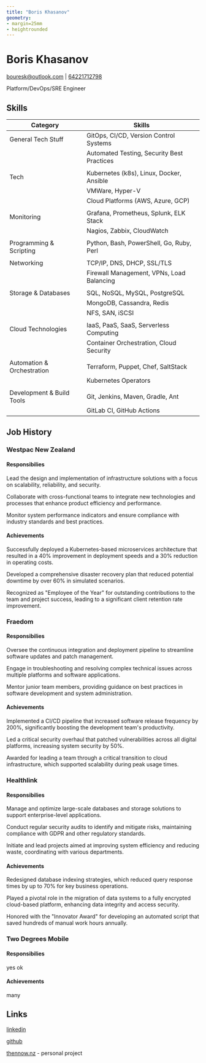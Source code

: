 ```yaml
---
title: "Boris Khasanov"
geometry:
- margin=25mm
- heightrounded
---
```


# Boris Khasanov

[bouresk@outlook.com](mailto:bouresk@outlook.com) | [64221712798](tel:64221712798)

Platform/DevOps/SRE Engineer

## Skills

| Category                   | Skills                                           |
|----------------------------|--------------------------------------------------|
| General Tech Stuff         | GitOps, CI/CD, Version Control Systems           |
|                            | Automated Testing, Security Best Practices       |
|                            |                                                  |
| Tech                       | Kubernetes (k8s), Linux, Docker, Ansible         |
|                            | VMWare, Hyper-V                                  |
|                            | Cloud Platforms (AWS, Azure, GCP)                |
|                            |                                                  |
| Monitoring                 | Grafana, Prometheus, Splunk, ELK Stack           |
|                            | Nagios, Zabbix, CloudWatch                       |
|                            |                                                  |
| Programming & Scripting    | Python, Bash, PowerShell, Go, Ruby, Perl         |
|                            |                                                  |
| Networking                 | TCP/IP, DNS, DHCP, SSL/TLS                       |
|                            | Firewall Management, VPNs, Load Balancing        |
|                            |                                                  |
| Storage & Databases        | SQL, NoSQL, MySQL, PostgreSQL                    |
|                            | MongoDB, Cassandra, Redis                        |
|                            | NFS, SAN, iSCSI                                  |
|                            |                                                  |
| Cloud Technologies         | IaaS, PaaS, SaaS, Serverless Computing           |
|                            | Container Orchestration, Cloud Security          |
|                            |                                                  |
| Automation & Orchestration | Terraform, Puppet, Chef, SaltStack               |
|                            | Kubernetes Operators                             |
|                            |                                                  |
| Development & Build Tools  | Git, Jenkins, Maven, Gradle, Ant                 |
|                            | GitLab CI, GitHub Actions                        |

## Job History

### Westpac New Zealand

#### Responsibilies

Lead the design and implementation of infrastructure solutions with a focus on
scalability, reliability, and security.

Collaborate with cross-functional teams to integrate new technologies and
processes that enhance product efficiency and performance.

Monitor system performance indicators and ensure compliance with industry
standards and best practices.

#### Achievements

Successfully deployed a Kubernetes-based microservices architecture that
resulted in a 40% improvement in deployment speeds and a 30% reduction in
operating costs.

Developed a comprehensive disaster recovery plan that reduced potential downtime
by over 60% in simulated scenarios.

Recognized as "Employee of the Year" for outstanding contributions to the team
and project success, leading to a significant client retention rate improvement.

### Fraedom

#### Responsibilies

Oversee the continuous integration and deployment pipeline to streamline
software updates and patch management.

Engage in troubleshooting and resolving complex technical issues across multiple
platforms and software applications.

Mentor junior team members, providing guidance on best practices in software
development and system administration.

#### Achievements

Implemented a CI/CD pipeline that increased software release frequency by 200%,
significantly boosting the development team's productivity.

Led a critical security overhaul that patched vulnerabilities across all digital
platforms, increasing system security by 50%.

Awarded for leading a team through a critical transition to cloud
infrastructure, which supported scalability during peak usage times.

### Healthlink

#### Responsibilies

Manage and optimize large-scale databases and storage solutions to support
enterprise-level applications.

Conduct regular security audits to identify and mitigate risks, maintaining
compliance with GDPR and other regulatory standards.

Initiate and lead projects aimed at improving system efficiency and reducing
waste, coordinating with various departments.

#### Achievements

Redesigned database indexing strategies, which reduced query response times by
up to 70% for key business operations.

Played a pivotal role in the migration of data systems to a fully encrypted
cloud-based platform, enhancing data integrity and access security.

Honored with the "Innovator Award" for developing an automated script that saved
hundreds of manual work hours annually.

### Two Degrees Mobile

#### Responsibilies

yes ok

#### Achievements

many

## Links

[linkedin](https://linkedin.com/in/kpoxo6op)

[github](https://github.com/kpoxo6op)

[thennow.nz](https://thennow.nz) - personal project
